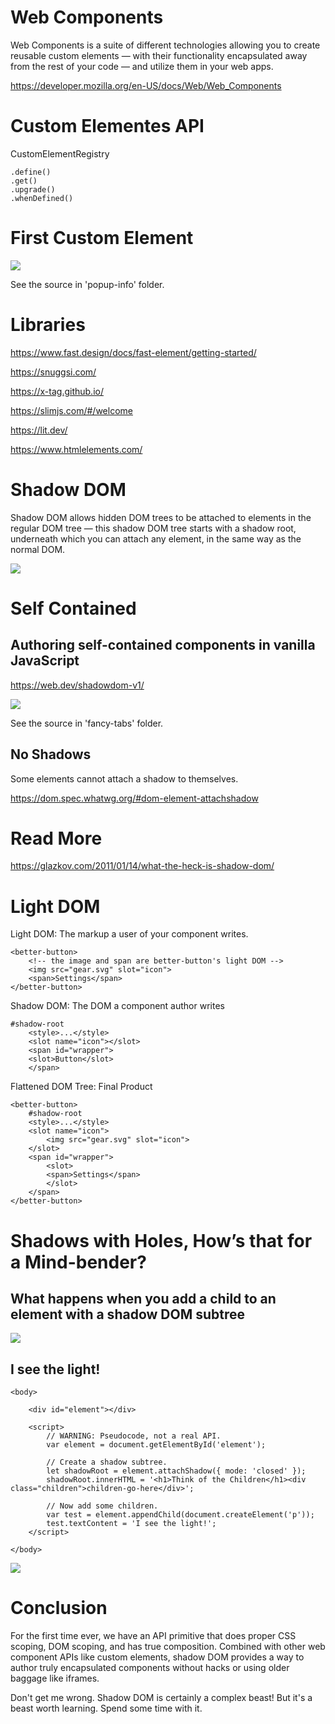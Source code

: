 # Web Components

Web Components is a suite of different technologies allowing you to create reusable custom elements — with their functionality encapsulated away from the rest of your code — and utilize them in your web apps.

https://developer.mozilla.org/en-US/docs/Web/Web_Components

# Custom Elementes API

CustomElementRegistry

```
.define()
.get()
.upgrade()
.whenDefined()
```

# First Custom Element

![](first-element.png)

See the source in 'popup-info' folder.

# Libraries

https://www.fast.design/docs/fast-element/getting-started/

https://snuggsi.com/

https://x-tag.github.io/

https://slimjs.com/#/welcome

https://lit.dev/

https://www.htmlelements.com/

# Shadow DOM

Shadow DOM allows hidden DOM trees to be attached to elements in the regular DOM tree — this shadow DOM tree starts with a shadow root, underneath which you can attach any element, in the same way as the normal DOM.

![](shadowdom.svg)


# Self Contained

## Authoring self-contained components in vanilla JavaScript

https://web.dev/shadowdom-v1/

![](fancy-tabs.png)

See the source in 'fancy-tabs' folder.

## No Shadows

Some elements cannot attach a shadow to themselves.

https://dom.spec.whatwg.org/#dom-element-attachshadow


# Read More

https://glazkov.com/2011/01/14/what-the-heck-is-shadow-dom/

# Light DOM

Light DOM: The markup a user of your component writes. 
```
<better-button>
    <!-- the image and span are better-button's light DOM -->
    <img src="gear.svg" slot="icon">
    <span>Settings</span>
</better-button>
```

Shadow DOM: The DOM a component author writes
```
#shadow-root
    <style>...</style>
    <slot name="icon"></slot>
    <span id="wrapper">
    <slot>Button</slot>
    </span>
```

Flattened DOM Tree: Final Product
```
<better-button>
    #shadow-root
    <style>...</style>
    <slot name="icon">
        <img src="gear.svg" slot="icon">
    </slot>
    <span id="wrapper">
        <slot>
        <span>Settings</span>
        </slot>
    </span>
</better-button>
```

# Shadows with Holes, How’s that for a Mind-bender?

## What happens when you add a child to an element with a shadow DOM subtree

![](unrendered-elements.png)

## I see the light!

```
<body>

    <div id="element"></div>

    <script>
        // WARNING: Pseudocode, not a real API.
        var element = document.getElementById('element');

        // Create a shadow subtree.
        let shadowRoot = element.attachShadow({ mode: 'closed' });
        shadowRoot.innerHTML = '<h1>Think of the Children</h1><div class="children">children-go-here</div>';

        // Now add some children.
        var test = element.appendChild(document.createElement('p'));
        test.textContent = 'I see the light!';
    </script>
    
</body>
```

![](i-see.png)

# Conclusion

For the first time ever, we have an API primitive that does proper CSS scoping, DOM scoping, and has true composition. Combined with other web component APIs like custom elements, shadow DOM provides a way to author truly encapsulated components without hacks or using older baggage like iframes.

Don't get me wrong. Shadow DOM is certainly a complex beast! But it's a beast worth learning. Spend some time with it.
